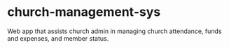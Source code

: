 # church-management-sys
Web app that assists church admin in managing church attendance, funds and expenses, and member status.
